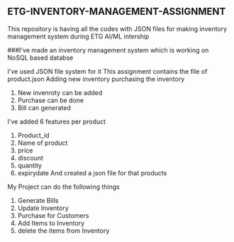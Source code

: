 ## ETG-INVENTORY-MANAGEMENT-ASSIGNMENT
This repository is having all the codes with JSON files for making inventory management system during ETG  AI/ML intership

###I've made an inventory management system which is working on NoSQL based databse

I've used JSON file system for it
This assignment contains the file of 
product.json
Adding new inventory
purchasing the inventory
1. New invenroty can be added
2. Purchase can be done
3. Bill can generated

I've added 6 features per product
1. Product_id
2. Name of product
3. price
4. discount
5. quantity
6. expirydate
And created a json file for that products
 
My Project can do the following things
1. Generate Bills
2. Update Inventory
3. Purchase for Customers
4. Add Items to Inventory
5. delete the items from Inventory
